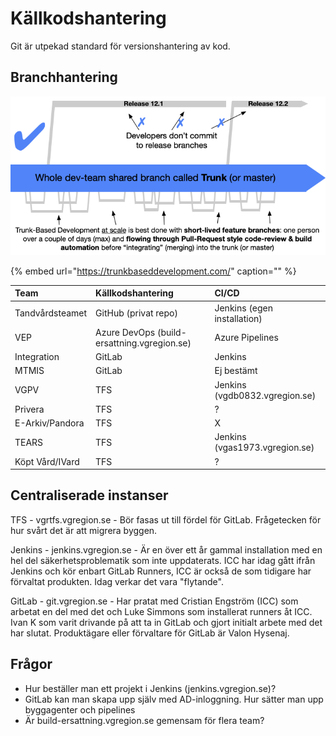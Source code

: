 # Källkodshantering

Git är utpekad standard för versionshantering av kod.

## Branchhantering

![](../../.gitbook/assets/image%20%2811%29.png)

{% embed url="https://trunkbaseddevelopment.com/" caption="" %}

| Team | Källkodshantering | CI/CD |
| :--- | :--- | :--- |
| Tandvårdsteamet | GitHub \(privat repo\) | Jenkins \(egen installation\) |
| VEP | Azure DevOps \(build-ersattning.vgregion.se\) | Azure Pipelines |
| Integration | GitLab | Jenkins |
| MTMIS | GitLab | Ej bestämt |
| VGPV | TFS | Jenkins \(vgdb0832.vgregion.se\) |
| Privera | TFS | ? |
| E-Arkiv/Pandora | TFS | X |
| TEARS | TFS | Jenkins \(vgas1973.vgregion.se\) |
| Köpt Vård/IVard | TFS | ? |

## Centraliserade instanser

TFS - vgrtfs.vgregion.se - Bör fasas ut till fördel för GitLab. Frågetecken för hur svårt det är att migrera byggen.

Jenkins - jenkins.vgregion.se - Är en över ett år gammal installation med en hel del säkerhetsproblematik som inte uppdaterats. ICC har idag gått ifrån Jenkins och kör enbart GitLab Runners, ICC är också de som tidigare har förvaltat produkten. Idag verkar det vara "flytande".

GitLab - git.vgregion.se - Har pratat med Cristian Engström \(ICC\) som arbetat en del med det och Luke Simmons som installerat runners åt ICC. Ivan K som varit drivande på att ta in GitLab och gjort initialt arbete med det har slutat. Produktägare eller förvaltare för GitLab är Valon Hysenaj.

## Frågor

* Hur beställer man ett projekt i Jenkins \(jenkins.vgregion.se\)?
* GitLab kan man skapa upp själv med AD-inloggning. Hur sätter man upp byggagenter och pipelines
* Är build-ersattning.vgregion.se gemensam för flera team?


